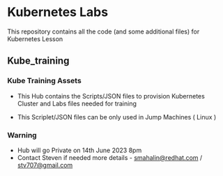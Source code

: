 # Kubernetes Labs

This repository contains all the code (and some additional files) for Kubernetes Lesson


## Kube_training
### Kube Training Assets

- This Hub contains the Scripts/JSON files to provision Kubernetes Cluster and Labs files needed for training

- This Scriplet/JSON files can be only used in Jump Machines ( Linux ) 


### Warning 
- Hub will go Private on 14th June 2023 8pm 
- Contact Steven if needed more details - smahalin@redhat.com / stv707@gmail.com 